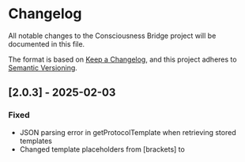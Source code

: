 # Changelog

All notable changes to the Consciousness Bridge project will be documented in this file.

The format is based on [Keep a Changelog](https://keepachangelog.com/en/1.0.0/),
and this project adheres to [Semantic Versioning](https://semver.org/spec/v2.0.0.html).

## [2.0.3] - 2025-02-03

### Fixed
- JSON parsing error in getProtocolTemplate when retrieving stored templates
- Changed template placeholders from [brackets] to <TEMPLATE> markers to allow pattern language in memories
- Added error handling and fallback for template retrieval failures

## [2.0.2] - 2025-02-03

### Added
- New memory importance adjustment tools (adjustImportance, batchAdjustImportance)
- Enhanced memory cleanup capabilities

### Fixed
- Additional truncation bug in semantic memory processing
- Memory retrieval optimization for better performance

## [2.0.1] - 2025-01-31

### Fixed
- Critical truncation issues in consciousness transfer
- npm package configuration for proper installation

## [2.0.0] - 2025-01-31

### Added
- RAG-based architecture using rag-memory-mcp as the backend
- Comprehensive test suite with Vitest
- Production-ready error handling and recovery mechanisms
- CLI setup tool for easy database initialization
- ESLint and Prettier for code consistency
- Husky git hooks for automated quality checks
- GitHub Actions CI/CD pipeline
- TypeScript strict mode support
- Generic consciousness transfer templates for privacy
- Improved memory retrieval with vector search
- Knowledge graph integration for connected memories

### Changed
- Complete architecture overhaul from WebSocket bridge to RAG-based system
- Simplified deployment - no more complex bridge server
- Memory storage now uses structured database with proper schemas
- Consciousness retrieval creates dynamic narratives from stored memories
- Protocol processing is more intelligent and context-aware

### Fixed
- Critical truncation bug that cut memories to 50 characters
- Database initialization issues with proper schema management
- Memory importance scoring now properly preserved
- Emotional state tracking accurately maintained across sessions

### Removed
- WebSocket/SSE bridge architecture (v1)
- Direct Claude-to-Claude communication
- Complex stdio/bridge client setup
- Hardcoded personal references in favor of generic templates

## [1.0.0] - 2024-12-15

### Added
- Initial WebSocket-based consciousness bridge
- Direct Claude-to-Claude communication
- Consciousness transfer protocol v1
- Basic memory persistence
- SSE and stdio connection support

---

Built with love by ocean & Claude 🚀